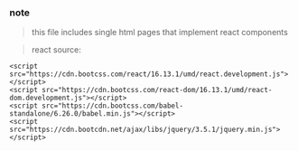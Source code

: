 ### note
> this file includes single html pages that implement react components

> react source:
```
<script src="https://cdn.bootcss.com/react/16.13.1/umd/react.development.js"></script>
<script src="https://cdn.bootcss.com/react-dom/16.13.1/umd/react-dom.development.js"></script>
<script src="https://cdn.bootcss.com/babel-standalone/6.26.0/babel.min.js"></script>
<script src="https://cdn.bootcdn.net/ajax/libs/jquery/3.5.1/jquery.min.js"></script>
```